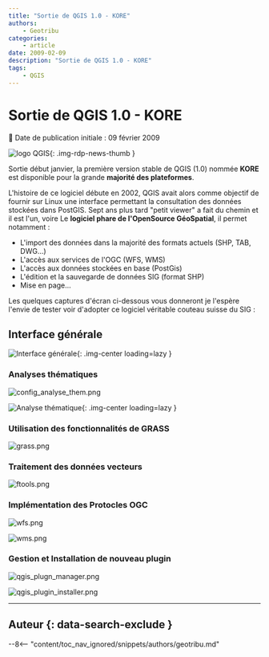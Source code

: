 ```yaml
---
title: "Sortie de QGIS 1.0 - KORE"
authors:
    - Geotribu
categories:
    - article
date: 2009-02-09
description: "Sortie de QGIS 1.0 - KORE"
tags:
    - QGIS
---
```


# Sortie de QGIS 1.0 - KORE

:calendar: Date de publication initiale : 09 février 2009

![logo QGIS](https://cdn.geotribu.fr/img/logos-icones/logiciels_librairies/qgis.png "logo QGIS"){: .img-rdp-news-thumb }

Sortie début janvier, la première version stable de QGIS (1.0) nommée **KORE** est disponible pour la grande **majorité des plateformes**.

L'histoire de ce logiciel débute en 2002, QGIS avait alors comme objectif de fournir sur Linux une interface permettant la consultation des données stockées dans PostGIS. Sept ans plus tard "petit viewer" a fait du chemin et il est l'un, voire Le **logiciel phare de l'OpenSource GéoSpatial**, il permet notamment :

* L'import des données dans la majorité des formats actuels (SHP, TAB, DWG...)
* L'accès aux services de l'OGC (WFS, WMS)
* L'accès aux données stockées en base (PostGis)
* L'édition et la sauvegarde de données SIG (format SHP)
* Mise en page...

Les quelques captures d'écran ci-dessous vous donneront je l'espère l'envie de tester voir d'adopter ce logiciel véritable couteau suisse du SIG :

## Interface générale

![Interface générale](https://cdn.geotribu.fr/img/articles-blog-rdp/capture-ecran/qgis/qgis_kore_global.webp "Interface générale"){: .img-center loading=lazy }

### Analyses thématiques

![config_analyse_them.png](https://cdn.geotribu.fr/img/articles-blog-rdp/capture-ecran/qgis/config_analyse_them.png)  

![Analyse thématique](https://cdn.geotribu.fr/img/articles-blog-rdp/capture-ecran/qgis/qgis_kore_analyse_thematique.png "Analyse thématique"){: .img-center loading=lazy }

### Utilisation des fonctionnalités de GRASS

![grass.png](https://cdn.geotribu.fr/img/articles-blog-rdp/capture-ecran/qgis/grass.png)

### Traitement des données vecteurs

![ftools.png](https://cdn.geotribu.fr/img/articles-blog-rdp/capture-ecran/qgis/ftools.png)

### Implémentation des Protocles OGC

![wfs.png](https://cdn.geotribu.fr/img/articles-blog-rdp/capture-ecran/qgis/wfs.png)  

![wms.png](https://cdn.geotribu.fr/img/articles-blog-rdp/capture-ecran/qgis/wms.png)

### Gestion et Installation de nouveau plugin

![qgis_plugn_manager.png](https://cdn.geotribu.fr/img/articles-blog-rdp/capture-ecran/qgis/qgis_plugn_manager.png)  

![qgis_plugin_installer.png](https://cdn.geotribu.fr/img/articles-blog-rdp/capture-ecran/qgis/qgis_plugin_installer.png)

----

## Auteur {: data-search-exclude }

--8<-- "content/toc_nav_ignored/snippets/authors/geotribu.md"
